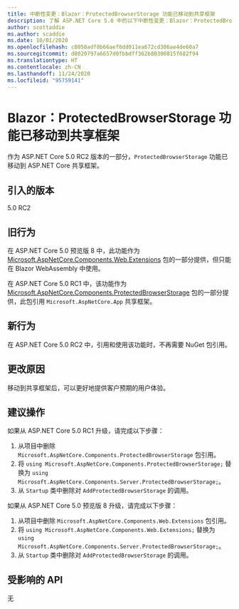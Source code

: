```yaml
---
title: 中断性变更：Blazor：ProtectedBrowserStorage 功能已移动到共享框架
description: 了解 ASP.NET Core 5.0 中的以下中断性变更：Blazor：ProtectedBrowserStorage 功能已移动到共享框架
author: scottaddie
ms.author: scaddie
ms.date: 10/01/2020
ms.openlocfilehash: c8058adf8b66aef8dd011ea672cd306ae4de60a7
ms.sourcegitcommit: d8020797a6657d0fbbdff362b80300815f682f94
ms.translationtype: HT
ms.contentlocale: zh-CN
ms.lasthandoff: 11/24/2020
ms.locfileid: "95759141"
---
```

# <a name="blazor-protectedbrowserstorage-feature-moved-to-shared-framework"></a>Blazor：ProtectedBrowserStorage 功能已移动到共享框架

作为 ASP.NET Core 5.0 RC2 版本的一部分，`ProtectedBrowserStorage` 功能已移动到 ASP.NET Core 共享框架。

## <a name="version-introduced"></a>引入的版本

5.0 RC2

## <a name="old-behavior"></a>旧行为

在 ASP.NET Core 5.0 预览版 8 中，此功能作为 [Microsoft.AspNetCore.Components.Web.Extensions](https://www.nuget.org/packages/Microsoft.AspNetCore.Components.Web.Extensions) 包的一部分提供，但只能在 Blazor WebAssembly 中使用。

在 ASP.NET Core 5.0 RC1 中，该功能作为 [Microsoft.AspNetCore.Components.ProtectedBrowserStorage](https://www.nuget.org/packages/Microsoft.AspNetCore.Components.ProtectedBrowserStorage) 包的一部分提供，此包引用 `Microsoft.AspNetCore.App` 共享框架。

## <a name="new-behavior"></a>新行为

在 ASP.NET Core 5.0 RC2 中，引用和使用该功能时，不再需要 NuGet 包引用。

## <a name="reason-for-change"></a>更改原因

移动到共享框架后，可以更好地提供客户预期的用户体验。

## <a name="recommended-action"></a>建议操作

如果从 ASP.NET Core 5.0 RC1 升级，请完成以下步骤：

1. 从项目中删除 `Microsoft.AspNetCore.Components.ProtectedBrowserStorage` 包引用。
1. 将 `using Microsoft.AspNetCore.Components.ProtectedBrowserStorage;` 替换为 `using Microsoft.AspNetCore.Components.Server.ProtectedBrowserStorage;`。
1. 从 `Startup` 类中删除对 `AddProtectedBrowserStorage` 的调用。

如果从 ASP.NET Core 5.0 预览版 8 升级，请完成以下步骤：

1. 从项目中删除 `Microsoft.AspNetCore.Components.Web.Extensions` 包引用。
1. 将 `using Microsoft.AspNetCore.Components.Web.Extensions;` 替换为 `using Microsoft.AspNetCore.Components.Server.ProtectedBrowserStorage;`。
1. 从 `Startup` 类中删除对 `AddProtectedBrowserStorage` 的调用。

## <a name="affected-apis"></a>受影响的 API

无

<!--

### Category

ASP.NET Core

### Affected APIs

Not detectable via API analysis

-->

